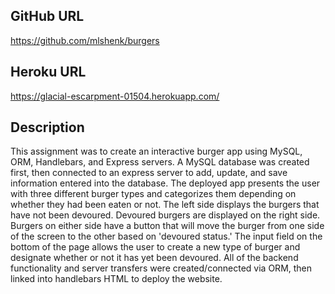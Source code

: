 ## GitHub URL
https://github.com/mlshenk/burgers

## Heroku URL 
https://glacial-escarpment-01504.herokuapp.com/

## Description
This assignment was to create an interactive burger app using MySQL, ORM, Handlebars, and Express servers. A MySQL database was created first, then connected to an express server to add, update, and save information entered into the database. The deployed app presents the user with three different burger types and categorizes them depending on whether they had been eaten or not. The left side displays the burgers that have not been devoured. Devoured burgers are displayed on the right side. Burgers on either side have a button that will move the burger from one side of the screen to the other based on 'devoured status.' The input field on the bottom of the page allows the user to create a new type of burger and designate whether or not it has yet been devoured. All of the backend functionality and server transfers were created/connected via ORM, then linked into handlebars HTML to deploy the website. 


